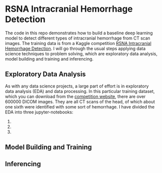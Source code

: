 # RSNA Intracranial Hemorrhage Detection

The code in this repo demonstrates how to build a baseline deep learning model to detect different types of intracranial hemorrhage from CT scan images. The training data is from a Kaggle competition [RSNA Intracranial Hemorrhage Detection](https://www.kaggle.com/c/rsna-intracranial-hemorrhage-detection/). I will go through the usual steps applying data science techniques to problem solving, which are exploratory data analysis, model building and training and inferencing.

## Exploratory Data Analysis

As with any data science projects, a large part of effort is in exploratory data analysis (EDA) and data processing. In this particular training dataset, which you can download from the [competition website](https://www.kaggle.com/c/rsna-intracranial-hemorrhage-detection/), there are over 600000 DICOM images. They are all CT scans of the head, of which about one sixth were identified with some sort of hemorrhage. I have divided the EDA into three jupyter-notebooks:

1.
2.
3.

## Model Building and Training

## Inferencing
